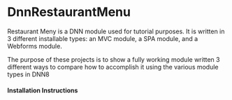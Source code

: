 # DnnRestaurantMenu
<p>Restaurant Meny is a DNN module used for tutorial purposes.  It is written in 3 different installable types: an MVC module, a SPA module, and a Webforms module.</p>

<p>The purpose of these projects is to show a fully working module written 3 different ways to compare how to accomplish it using the various module types in DNN8</p>

<h4>Installation Instructions</h4>
<ul>
</ul>

